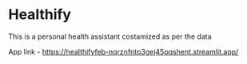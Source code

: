 # Healthify
This is a personal health assistant costamized  as per the data

App link - https://healthifyfeb-nqrznfntp3gej45pqshent.streamlit.app/
